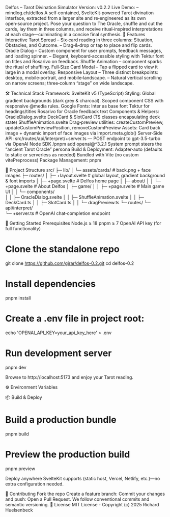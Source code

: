Delfos – Tarot Divination Simulator
Version: v0.2.2 Live Demo: – mindlog.ch/delfos
A self‑contained, SvelteKit‑powered Tarot divination interface, extracted from a larger site and re‑engineered as its own open‑source project. Pose your question to The Oracle, shuffle and cut the cards, lay them in three columns, and receive ritual‑inspired interpretations at each stage—culminating in a concise final synthesis.
🔮 Features
Interactive Tarot Spread – Six‑card reading in three columns: Situation, Obstacles, and Outcome. – Drag‑&‑drop or tap to place and flip cards.
Oracle Dialog – Custom <OracleDialog> component for user prompts, feedback messages, and loading spinner. – Elegant, keyboard‑accessible styling with Tektur font on titles and Rosarivo on feedback.
Shuffle Animation – <ShuffleAnimation> component sparks the ritual of shuffling.
Full‑Size Card Modal – Tap a flipped card to view it large in a modal overlay.
Responsive Layout – Three distinct breakpoints: desktop, mobile‑portrait, and mobile‑landscape. – Natural vertical scrolling on narrow screens; three‑column “stage” on wide landscape.

🛠 Technical Stack
Framework: SvelteKit v5 (TypeScript)
Styling:
Global gradient backgrounds (dark grey & charcoal).
Scoped component CSS with responsive @media rules.
Google Fonts:
Inter as base font
Tektur for headings/titles
Rosarivo for Oracle feedback text
Components & Helpers:
OracleDialog.svelte
DeckCard & SlotCard (TS classes encapsulating deck state)
ShuffleAnimation.svelte
Drag‑preview utilities: createCustomPreview, updateCustomPreviewPosition, removeCustomPreview
Assets:
Card back image + dynamic import of face images via import.meta.glob()
Server‑Side API:
src/routes/api/interpret/+server.ts — POST endpoint to gpt-3.5-turbo via OpenAI Node SDK /pnpm add openai@^3.2.1
System prompt steers the “ancient Tarot Oracle” persona
Build & Deployment:
Adapter‑auto (defaults to static or serverless as needed)
Bundled with Vite (no custom vitePreprocess)
Package Management: pnpm

📁 Project Structure
src/
├─ lib/
│  └─ assets/cards/      # back.png + face images
├─ routes/
│  ├─ +layout.svelte     # global layout, gradient background & font imports
│  ├─ +page.svelte       # Delfos home page
│  ├─ about/
│  │  └─ +page.svelte    # About Delfos
│  ├─ game/
│  │  ├─ +page.svelte    # Main game UI
│  │  └─ components/     
│  │     ├─ OracleDialog.svelte
│  │     ├─ ShuffleAnimation.svelte
│  │     ├─ DeckCard.ts
│  │     ├─ SlotCard.ts
│  │     └─ dragPreview.ts
└─ routes/
   └─ api/interpret/      
      └─ +server.ts       # OpenAI chat‑completion endpoint

🚀 Getting Started
Prerequisites
Node.js ≥ 18
pnpm ≥ 7
OpenAI API key (for full functionality)

# Clone the standalone repo
git clone https://github.com/girar/delfos-0.2.git
cd delfos-0.2

# Install dependencies
pnpm install

# Create a .env file in project root:
echo 'OPENAI_API_KEY=your_api_key_here' > .env

# Run development server
pnpm dev

Browse to http://localhost:5173 and enjoy your Tarot reading.

⚙️ Environment Variables


📦 Build & Deploy

# Build a production bundle
pnpm build

# Preview the production build
pnpm preview

Deploy anywhere SvelteKit supports (static host, Vercel, Netlify, etc.)—no extra configuration needed.

🤝 Contributing
Fork the repo
Create a feature branch:
Commit your changes and push:
Open a Pull Request. We follow conventional commits and semantic versioning.
📝 License
MIT License - Copyright (c) 2025 Richard Huelsenbeck

